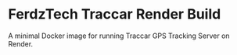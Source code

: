 # FerdzTech Traccar Render Build
A minimal Docker image for running Traccar GPS Tracking Server on Render.

